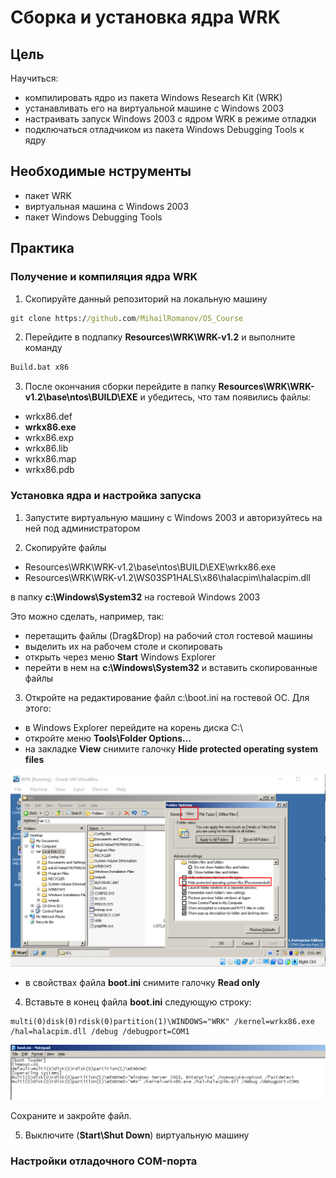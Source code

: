 # Сборка и установка ядра WRK

## Цель 
Научиться: 
- компилировать ядро из пакета Windows Research Kit (WRK)
- устанавливать его на виртуальной машине с Windows 2003
- настраивать запуск Windows 2003 c ядром WRK в режиме отладки
- подключаться отладчиком из пакета Windows Debugging Tools к ядру

## Необходимые нструменты

- пакет WRK
- виртуальная машина c Windows 2003 
- пакет Windows Debugging Tools

## Практика

### Получение и компиляция ядра WRK

1. Скопируйте данный репозиторий на локальную машину

``` cmd
git clone https://github.com/MihailRomanov/OS_Course
```

2.  Перейдите в подпапку **Resources\\WRK\\WRK-v1.2** и выполните команду

``` cmd
Build.bat x86
```

3. После окончания сборки перейдите в папку **Resources\\WRK\\WRK-v1.2\\base\\ntos\\BUILD\\EXE** и убедитесь, что там появились файлы:

- wrkx86.def
- **wrkx86.exe**
- wrkx86.exp
- wrkx86.lib
- wrkx86.map
- wrkx86.pdb

### Установка ядра и настройка запуска 

1. Запустите виртуальную машину с Windows 2003 и авторизуйтесь на ней под администратором

2. Скопируйте файлы

- Resources\\WRK\\WRK-v1.2\\base\\ntos\\BUILD\\EXE\\wrkx86.exe
- Resources\\WRK\\WRK-v1.2\\WS03SP1HALS\\x86\\halacpim\\halacpim.dll

в папку **c:\\Windows\\System32** на гостевой Windows 2003

Это можно сделать, например, так:
- перетащить файлы (Drag&Drop) на рабочий стол гостевой машины
- выделить их на рабочем столе и скопировать
- открыть через меню **Start** Windows Explorer
- перейти в нем на **c:\\Windows\\System32** и вставить скопированные файлы

3. Откройте на редактирование файл c:\\boot.ini на гостевой ОС. Для этого: 

- в Windows Explorer перейдите на корень диска C:\
- откройте меню **Tools\\Folder Options...**
- на закладке **View** снимите галочку **Hide protected operating system files**

![Unhide system files](images/image1.png)

- в свойствах файла **boot.ini** снимите галочку **Read only** 

4. Вставьте в конец файла **boot.ini** следующую строку:

```
multi(0)disk(0)rdisk(0)partition(1)\WINDOWS="WRK" /kernel=wrkx86.exe /hal=halacpim.dll /debug /debugport=COM1
```

![boot.ini](images/image2.png)

Сохраните и закройте файл.

5. Выключите (**Start\\Shut Down**) виртуальную машину


### Настройки отладочного COM-порта